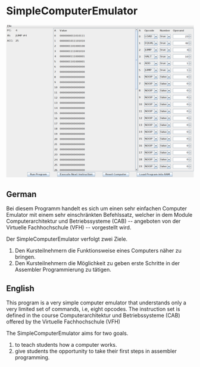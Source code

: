 # SimpleComputerEmulator
   
![Screenshot](screenshot.png)
       
## German
Bei diesem Programm handelt es sich um einen sehr einfachen Computer
Emulator mit einem sehr einschränkten Befehlssatz, welcher in dem
Module Computerarchitektur und Betriebssysteme (CAB) -- angeboten von
der Virtuelle Fachhochschule (VFH) -- vorgestellt wird.

Der SimpleComputerEmulator verfolgt zwei Ziele.

 1. Den Kursteilnehmern die Funktionsweise eines Computers näher zu bringen.
 2. Den Kursteilnehmern die Möglichkeit zu geben erste Schritte in der Assembler Programmierung zu tätigen.


## English
This program is a very simple computer emulator that
understands only a very limited set of commands, i.e, eight
opcodes. The instruction set is defined in the course
Computerarchitektur und Betriebssysteme (CAB) offered by the
Virtuelle Fachhochschule (VFH)


The SimpleComputerEmulator aims for two goals.

 1. to teach students how a computer works.
 2. give students the opportunity to take their first steps in assembler programming.
    

